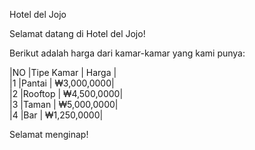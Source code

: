 Hotel del Jojo

Selamat datang di Hotel del Jojo!

Berikut adalah harga dari kamar-kamar yang kami punya:

|NO  |Tipe Kamar | Harga      |  
|1   |Pantai     | ₩3,000,0000|  
|2   |Rooftop    | ₩4,500,0000|  
|3   |Taman      | ₩5,000,0000|  
|4   |Bar        | ₩1,250,0000|  

Selamat menginap!